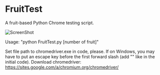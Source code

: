 # FruitTest
A fruit-based Python Chrome testing script.

![ScreenShot](http://i.imgur.com/4ihfroT.png)

Usage: "python FruitTest.py [number of fruit]"

Set file path to chromedriver.exe in code, please. If on Windows, you may have to put an escape key before the first forward slash (add "\" like in the initial code).
Download chromedriver: https://sites.google.com/a/chromium.org/chromedriver/

